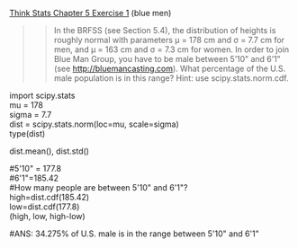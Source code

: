 [Think Stats Chapter 5 Exercise 1](http://greenteapress.com/thinkstats2/html/thinkstats2006.html#toc50) (blue men)

>> In the BRFSS (see Section 5.4), the distribution of heights is roughly normal with parameters μ = 178 cm and σ = 7.7 cm for men, and μ = 163 cm and σ = 7.3 cm for women.
In order to join Blue Man Group, you have to be male between 5’10” and 6’1” (see http://bluemancasting.com). What percentage of the U.S. male population is in this range? Hint: use scipy.stats.norm.cdf.


import scipy.stats<br/>
mu = 178<br/>
sigma = 7.7<br/>
dist = scipy.stats.norm(loc=mu, scale=sigma)<br/>
type(dist)<br/>

dist.mean(), dist.std()<br/>

#5'10" = 177.8<br/>
#6'1"=185.42<br/>
#How many people are between 5'10" and 6'1"?<br/>
high=dist.cdf(185.42)<br/>
low=dist.cdf(177.8)<br/>
(high, low, high-low)<br/>

#ANS: 34.275% of U.S. male is in the range between 5'10" and 6'1" 
